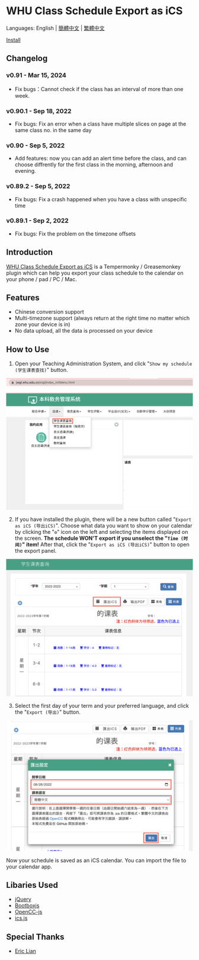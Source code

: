 # WHU Class Schedule Export as iCS

Languages: English | [簡體中文](README-SC.md) | [繁體中文](README-TC.md)

[Install](https://greasyfork.org/en/scripts/450318-whu-schedule-export-as-ics-calendar)

## Changelog
### v0.91 - Mar 15, 2024
- Fix bugs：Cannot check if the class has an interval of more than one week.

### v0.90.1 - Sep 18, 2022
- Fix bugs: Fix an error when a class have multiple slices on page at the same class no. in the same day

### v0.90 - Sep 5, 2022
- Add features: now you can add an alert time before the class, and can choose diffrently for the first class in the morning, afternoon and evening.

### v0.89.2 - Sep 5, 2022
- Fix bugs: Fix a crash happened when you have a class with unspecific time

### v0.89.1 - Sep 2, 2022
- Fix bugs: Fix the problem on the timezone offsets


## Introduction

[WHU Class Schedule Export  as iCS](#) is a Tempermonky / Greasemonkey plugin which can help you export your class schedule to the calendar on your phone / pad / PC / Mac.

## Features

- Chinese conversion support
- Multi-timezone support (always return at the right time no matter which zone your device is in)
- No data upload, all the data is processed on your device

## How to Use

1. Open your Teaching Administration System, and click "```Show my schedule (学生课表查找)```" button.

![](res/main_menu.png)

2. If you have installed the plugin, there will be a new button called "```Export as iCS (导出iCS)```". Choose what data you want to show on your calendar by clicking the "```⚙```" icon on the left and selecting the items displayed on the screen. **The schedule WON'T export if you unselect the "```Time (时间)```" item!** After that, click the "```Export as iCS (导出iCS)```" button to open the export panel.

![](res/step1.png)

3. Select the first day of your term and your preferred language, and click the "```Export (导出)```" button.

![](res/step2.png)

Now your schedule is saved as an iCS calendar. You can import the file to your calendar app.

## Libaries Used

- [jQuery](https://jquery.com/)
- [Bootboxjs](http://bootboxjs.com/)
- [OpenCC-js](https://github.com/nk2028/opencc-js)
- [ics.js](https://github.com/nwcell/ics.js)
  
## Special Thanks

- [Eric Lian](https://github.com/ExerciseBook)